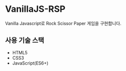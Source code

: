 # VanillaJS-RSP
Vanilla Javascript로 Rock Scissor Paper 게임을 구현합니다.

## 사용 기술 스택
- HTML5
- CSS3
- JavaScript(ES6+)

